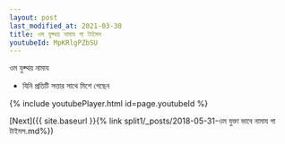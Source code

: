```yaml
---
layout: post
last_modified_at: 2021-03-30
title: ওম যুক্থয় নামায গা টাইমস
youtubeId: MpKRlgPZbSU
---
```

 
 
 ওম যুক্থয় নামায  
 
 -  যিনি প্রতিটি সত্তার সাথে মিশে গেছেন 
 
  
 
  
 
 
 
 
 
 


{% include youtubePlayer.html id=page.youtubeId %}
 
[Next]({{ site.baseurl }}{% link  split1/_posts/2018-05-31-ওম যুক্তা ভাবে নামায গা টাইমস.md%})
 
